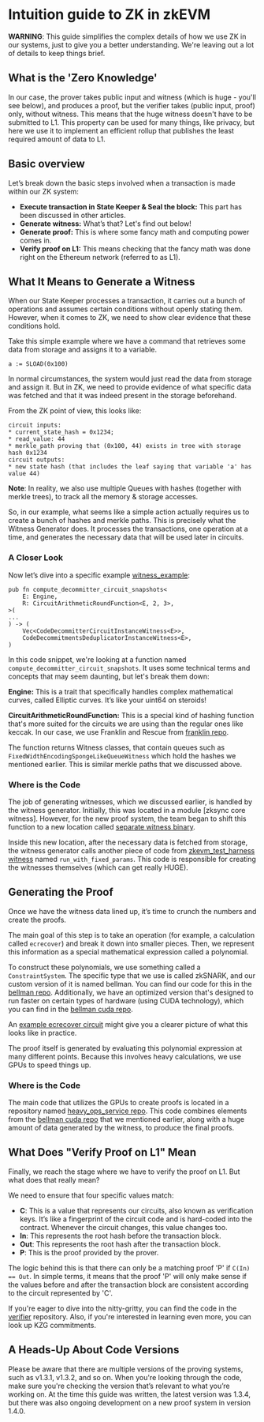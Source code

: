 # Intuition guide to ZK in zkEVM

**WARNING**: This guide simplifies the complex details of how we use ZK in our systems, just to give you a better
understanding. We're leaving out a lot of details to keep things brief.

## What is the 'Zero Knowledge'

In our case, the prover takes public input and witness (which is huge - you'll see below), and produces a proof, but the
verifier takes (public input, proof) only, without witness. This means that the huge witness doesn't have to be
submitted to L1. This property can be used for many things, like privacy, but here we use it to implement an efficient
rollup that publishes the least required amount of data to L1.

## Basic overview

Let’s break down the basic steps involved when a transaction is made within our ZK system:

- **Execute transaction in State Keeper & Seal the block:** This part has been discussed in other articles.
- **Generate witness:** What’s that? Let's find out below!
- **Generate proof:** This is where some fancy math and computing power comes in.
- **Verify proof on L1:** This means checking that the fancy math was done right on the Ethereum network (referred to as
  L1).

## What It Means to Generate a Witness

When our State Keeper processes a transaction, it carries out a bunch of operations and assumes certain conditions
without openly stating them. However, when it comes to ZK, we need to show clear evidence that these conditions hold.

Take this simple example where we have a command that retrieves some data from storage and assigns it to a variable.

`a := SLOAD(0x100)`

In normal circumstances, the system would just read the data from storage and assign it. But in ZK, we need to provide
evidence of what specific data was fetched and that it was indeed present in the storage beforehand.

From the ZK point of view, this looks like:

```
circuit inputs:
* current_state_hash = 0x1234;
* read_value: 44
* merkle_path proving that (0x100, 44) exists in tree with storage hash 0x1234
circuit outputs:
* new state hash (that includes the leaf saying that variable 'a' has value 44)
```

**Note**: In reality, we also use multiple Queues with hashes (together with merkle trees), to track all the memory &
storage accesses.

So, in our example, what seems like a simple action actually requires us to create a bunch of hashes and merkle paths.
This is precisely what the Witness Generator does. It processes the transactions, one operation at a time, and generates
the necessary data that will be used later in circuits.

### A Closer Look

Now let’s dive into a specific example [witness_example]:

```rust=
pub fn compute_decommitter_circuit_snapshots<
    E: Engine,
    R: CircuitArithmeticRoundFunction<E, 2, 3>,
>(
...
) -> (
    Vec<CodeDecommitterCircuitInstanceWitness<E>>,
    CodeDecommitmentsDeduplicatorInstanceWitness<E>,
)
```

In this code snippet, we're looking at a function named `compute_decommitter_circuit_snapshots`. It uses some technical
terms and concepts that may seem daunting, but let's break them down:

**Engine:** This is a trait that specifically handles complex mathematical curves, called Elliptic curves. It’s like
your uint64 on steroids!

**CircuitArithmeticRoundFunction:** This is a special kind of hashing function that's more suited for the circuits we
are using than the regular ones like keccak. In our case, we use Franklin and Rescue from [franklin repo].

The function returns Witness classes, that contain queues such as `FixedWidthEncodingSpongeLikeQueueWitness` which hold
the hashes we mentioned earlier. This is similar merkle paths that we discussed above.

### Where is the Code

The job of generating witnesses, which we discussed earlier, is handled by the witness generator. Initially, this was
located in a module [zksync core witness]. However, for the new proof system, the team began to shift this function to a
new location called [separate witness binary].

Inside this new location, after the necessary data is fetched from storage, the witness generator calls another piece of
code from [zkevm_test_harness witness] named `run_with_fixed_params`. This code is responsible for creating the
witnesses themselves (which can get really HUGE).

## Generating the Proof

Once we have the witness data lined up, it’s time to crunch the numbers and create the proofs.

The main goal of this step is to take an operation (for example, a calculation called `ecrecover`) and break it down
into smaller pieces. Then, we represent this information as a special mathematical expression called a polynomial.

To construct these polynomials, we use something called a `ConstraintSystem`. The specific type that we use is called
zkSNARK, and our custom version of it is named bellman. You can find our code for this in the [bellman repo].
Additionally, we have an optimized version that's designed to run faster on certain types of hardware (using CUDA
technology), which you can find in the [bellman cuda repo].

An [example ecrecover circuit] might give you a clearer picture of what this looks like in practice.

The proof itself is generated by evaluating this polynomial expression at many different points. Because this involves
heavy calculations, we use GPUs to speed things up.

### Where is the Code

The main code that utilizes the GPUs to create proofs is located in a repository named [heavy_ops_service repo]. This
code combines elements from the [bellman cuda repo] that we mentioned earlier, along with a huge amount of data
generated by the witness, to produce the final proofs.

## What Does "Verify Proof on L1" Mean

Finally, we reach the stage where we have to verify the proof on L1. But what does that really mean?

We need to ensure that four specific values match:

- **C**: This is a value that represents our circuits, also known as verification keys. It’s like a fingerprint of the
  circuit code and is hard-coded into the contract. Whenever the circuit changes, this value changes too.
- **In**: This represents the root hash before the transaction block.
- **Out**: This represents the root hash after the transaction block.
- **P**: This is the proof provided by the prover.

The logic behind this is that there can only be a matching proof 'P' if `C(In) == Out`. In simple terms, it means that
the proof 'P' will only make sense if the values before and after the transaction block are consistent according to the
circuit represented by 'C'.

If you're eager to dive into the nitty-gritty, you can find the code in the [verifier] repository. Also, if you're
interested in learning even more, you can look up KZG commitments.

## A Heads-Up About Code Versions

Please be aware that there are multiple versions of the proving systems, such as v1.3.1, v1.3.2, and so on. When you're
looking through the code, make sure you're checking the version that’s relevant to what you’re working on. At the time
this guide was written, the latest version was 1.3.4, but there was also ongoing development on a new proof system in
version 1.4.0.

[witness_example]:
  https://github.com/matter-labs/era-zkevm_test_harness/tree/main/src/witness/individual_circuits/decommit_code.rs#L24
[verifier]: https://github.com/matter-labs/era-contracts/blob/main/l1-contracts/contracts/zksync/Verifier.sol
[bellman repo]: https://github.com/matter-labs/bellman
[bellman cuda repo]: https://github.com/matter-labs/era-bellman-cuda
[example ecrecover circuit]:
  https://github.com/matter-labs/era-sync_vm/blob/v1.3.2/src/glue/ecrecover_circuit/mod.rs#L157
[separate witness binary]: https://github.com/matter-labs/zksync-era/blob/main/prover/witness_generator/src/main.rs
[zkevm_test_harness witness]:
  https://github.com/matter-labs/era-zkevm_test_harness/blob/fb47657ae3b6ff6e4bb5199964d3d37212978200/src/external_calls.rs#L579
[heavy_ops_service repo]: https://github.com/matter-labs/era-heavy-ops-service
[franklin repo]: https://github.com/matter-labs/franklin-crypto
